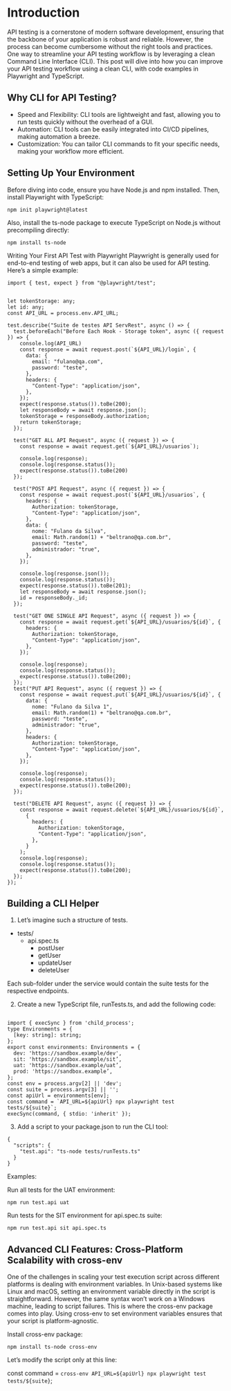 # Introduction

API testing is a cornerstone of modern software development, ensuring that the backbone of your application is robust and reliable. However, the process can become cumbersome without the right tools and practices. One way to streamline your API testing workflow is by leveraging a clean Command Line Interface (CLI). This post will dive into how you can improve your API testing workflow using a clean CLI, with code examples in Playwright and TypeScript.

## Why CLI for API Testing?

- Speed and Flexibility: CLI tools are lightweight and fast, allowing you to run tests quickly without the overhead of a GUI.
- Automation: CLI tools can be easily integrated into CI/CD pipelines, making automation a breeze.
- Customization: You can tailor CLI commands to fit your specific needs, making your workflow more efficient.

## Setting Up Your Environment

Before diving into code, ensure you have Node.js and npm installed. Then, install Playwright with TypeScript:

`npm init playwright@latest`

Also, install the ts-node package to execute TypeScript on Node.js without precompiling directly:

`npm install ts-node`

Writing Your First API Test with Playwright
Playwright is generally used for end-to-end testing of web apps, but it can also be used for API testing. Here’s a simple example:

```
import { test, expect } from "@playwright/test";


let tokenStorage: any;
let id: any;
const API_URL = process.env.API_URL;

test.describe("Suite de testes API ServRest", async () => {
  test.beforeEach("Before Each Hook - Storage token", async ({ request }) => {
    console.log(API_URL)
    const response = await request.post(`${API_URL}/login`, {
      data: {
        email: "fulano@qa.com",
        password: "teste",
      },
      headers: {
        "Content-Type": "application/json",
      },
    });
    expect(response.status()).toBe(200);
    let responseBody = await response.json();
    tokenStorage = responseBody.authorization;
    return tokenStorage;
  });

  test("GET ALL API Request", async ({ request }) => {
    const response = await request.get(`${API_URL}/usuarios`);

    console.log(response);
    console.log(response.status());
    expect(response.status()).toBe(200)
  });

  test("POST API Request", async ({ request }) => {
    const response = await request.post(`${API_URL}/usuarios`, {
      headers: {
        Authorization: tokenStorage,
        "Content-Type": "application/json",
      },
      data: {
        nome: "Fulano da Silva",
        email: Math.random(1) + "beltrano@qa.com.br",
        password: "teste",
        administrador: "true",
      },
    });

    console.log(response.json());
    console.log(response.status());
    expect(response.status()).toBe(201);
    let responseBody = await response.json();
    id = responseBody._id;
  });

  test("GET ONE SINGLE API Request", async ({ request }) => {
    const response = await request.get(`${API_URL}/usuarios/${id}`, {
      headers: {
        Authorization: tokenStorage,
        "Content-Type": "application/json",
      },
    });

    console.log(response);
    console.log(response.status());
    expect(response.status()).toBe(200);
  });
  test("PUT API Request", async ({ request }) => {
    const response = await request.put(`${API_URL}/usuarios/${id}`, {
      data: {
        nome: "Fulano da Silva 1",
        email: Math.random(1) + "beltrano@qa.com.br",
        password: "teste",
        administrador: "true",
      },
      headers: {
        Authorization: tokenStorage,
        "Content-Type": "application/json",
      },
    });

    console.log(response);
    console.log(response.status());
    expect(response.status()).toBe(200);
  });

  test("DELETE API Request", async ({ request }) => {
    const response = await request.delete(`${API_URL}/usuarios/${id}`,
      {
        headers: {
          Authorization: tokenStorage,
          "Content-Type": "application/json",
        },
      }
    );
    console.log(response);
    console.log(response.status());
    expect(response.status()).toBe(200);
  });
});

```

## Building a CLI Helper
1. Let’s imagine such a structure of tests. 

- tests/
    - api.spec.ts
        - postUser
        - getUser
        - updateUser
        - deleteUser

Each sub-folder under the service would contain the suite tests for the respective endpoints.

2. Create a new TypeScript file, runTests.ts, and add the following code:

```

import { execSync } from 'child_process';
type Environments = {
  [key: string]: string;
};
export const environments: Environments = {
  dev: 'https://sandbox.example/dev',
  sit: 'https://sandbox.example/sit’,
  uat: 'https://sandbox.example/uat’,
  prod: 'https://sandbox.example’,
};
const env = process.argv[2] || 'dev';
const suite = process.argv[3] || '';
const apiUrl = environments[env];
const command = `API_URL=${apiUrl} npx playwright test tests/${suite}`;
execSync(command, { stdio: 'inherit' });

```

3. Add a script to your package.json to run the CLI tool:

```
{
  "scripts": {
    "test.api": "ts-node tests/runTests.ts"
  }
}

```

Examples:

Run all tests for the UAT environment:

`npm run test.api uat`

Run tests for the SIT environment for api.spec.ts suite:

`npm run test.api sit api.spec.ts`

## Advanced CLI Features: Cross-Platform Scalability with cross-env

One of the challenges in scaling your test execution script across different platforms is dealing with environment variables. In Unix-based systems like Linux and macOS, setting an environment variable directly in the script is straightforward. However, the same syntax won’t work on a Windows machine, leading to script failures. This is where the cross-env package comes into play. Using cross-env to set environment variables ensures that your script is platform-agnostic.

Install cross-env package:

`npm install ts-node cross-env`

Let’s modify the script only at this line:

const command = `cross-env API_URL=${apiUrl} npx playwright test tests/${suite}`;